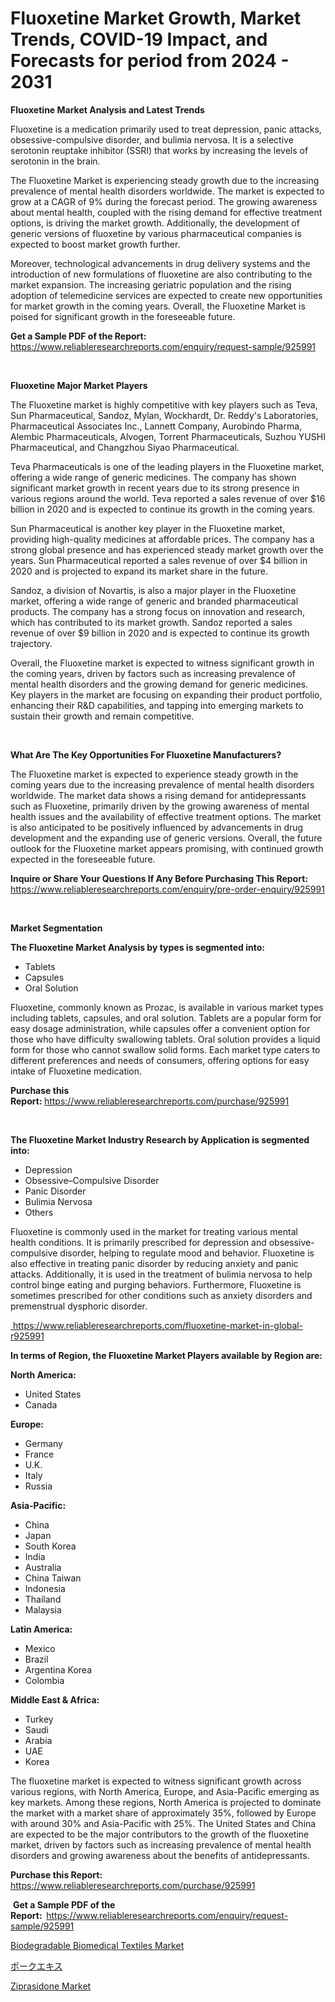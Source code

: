 <p><h1>Fluoxetine Market Growth, Market Trends, COVID-19 Impact, and Forecasts for period from 2024 - 2031</h1></p><p><strong>Fluoxetine Market Analysis and Latest Trends</strong></p>
<p><p>Fluoxetine is a medication primarily used to treat depression, panic attacks, obsessive-compulsive disorder, and bulimia nervosa. It is a selective serotonin reuptake inhibitor (SSRI) that works by increasing the levels of serotonin in the brain.</p><p>The Fluoxetine Market is experiencing steady growth due to the increasing prevalence of mental health disorders worldwide. The market is expected to grow at a CAGR of 9% during the forecast period. The growing awareness about mental health, coupled with the rising demand for effective treatment options, is driving the market growth. Additionally, the development of generic versions of fluoxetine by various pharmaceutical companies is expected to boost market growth further.</p><p>Moreover, technological advancements in drug delivery systems and the introduction of new formulations of fluoxetine are also contributing to the market expansion. The increasing geriatric population and the rising adoption of telemedicine services are expected to create new opportunities for market growth in the coming years. Overall, the Fluoxetine Market is poised for significant growth in the foreseeable future.</p></p>
<p><strong>Get a Sample PDF of the Report:&nbsp;</strong> <a href="https://www.reliableresearchreports.com/enquiry/request-sample/925991">https://www.reliableresearchreports.com/enquiry/request-sample/925991</a></p>
<p>&nbsp;</p>
<p><strong>Fluoxetine Major Market Players</strong></p>
<p><p>The Fluoxetine market is highly competitive with key players such as Teva, Sun Pharmaceutical, Sandoz, Mylan, Wockhardt, Dr. Reddy's Laboratories, Pharmaceutical Associates Inc., Lannett Company, Aurobindo Pharma, Alembic Pharmaceuticals, Alvogen, Torrent Pharmaceuticals, Suzhou YUSHI Pharmaceutical, and Changzhou Siyao Pharmaceutical. </p><p>Teva Pharmaceuticals is one of the leading players in the Fluoxetine market, offering a wide range of generic medicines. The company has shown significant market growth in recent years due to its strong presence in various regions around the world. Teva reported a sales revenue of over $16 billion in 2020 and is expected to continue its growth in the coming years.</p><p>Sun Pharmaceutical is another key player in the Fluoxetine market, providing high-quality medicines at affordable prices. The company has a strong global presence and has experienced steady market growth over the years. Sun Pharmaceutical reported a sales revenue of over $4 billion in 2020 and is projected to expand its market share in the future.</p><p>Sandoz, a division of Novartis, is also a major player in the Fluoxetine market, offering a wide range of generic and branded pharmaceutical products. The company has a strong focus on innovation and research, which has contributed to its market growth. Sandoz reported a sales revenue of over $9 billion in 2020 and is expected to continue its growth trajectory.</p><p>Overall, the Fluoxetine market is expected to witness significant growth in the coming years, driven by factors such as increasing prevalence of mental health disorders and the growing demand for generic medicines. Key players in the market are focusing on expanding their product portfolio, enhancing their R&D capabilities, and tapping into emerging markets to sustain their growth and remain competitive.</p></p>
<p>&nbsp;</p>
<p><strong>What Are The Key Opportunities For Fluoxetine Manufacturers?</strong></p>
<p><p>The Fluoxetine market is expected to experience steady growth in the coming years due to the increasing prevalence of mental health disorders worldwide. The market data shows a rising demand for antidepressants such as Fluoxetine, primarily driven by the growing awareness of mental health issues and the availability of effective treatment options. The market is also anticipated to be positively influenced by advancements in drug development and the expanding use of generic versions. Overall, the future outlook for the Fluoxetine market appears promising, with continued growth expected in the foreseeable future.</p></p>
<p><strong>Inquire or Share Your Questions If Any Before Purchasing This Report:</strong> <a href="https://www.reliableresearchreports.com/enquiry/pre-order-enquiry/925991">https://www.reliableresearchreports.com/enquiry/pre-order-enquiry/925991</a></p>
<p>&nbsp;</p>
<p><strong>Market Segmentation</strong></p>
<p><strong>The Fluoxetine Market Analysis by types is segmented into:</strong></p>
<p><ul><li>Tablets</li><li>Capsules</li><li>Oral Solution</li></ul></p>
<p><p>Fluoxetine, commonly known as Prozac, is available in various market types including tablets, capsules, and oral solution. Tablets are a popular form for easy dosage administration, while capsules offer a convenient option for those who have difficulty swallowing tablets. Oral solution provides a liquid form for those who cannot swallow solid forms. Each market type caters to different preferences and needs of consumers, offering options for easy intake of Fluoxetine medication.</p></p>
<p><strong>Purchase this Report:&nbsp;</strong><a href="https://www.reliableresearchreports.com/purchase/925991">https://www.reliableresearchreports.com/purchase/925991</a></p>
<p>&nbsp;</p>
<p><strong>The Fluoxetine Market Industry Research by Application is segmented into:</strong></p>
<p><ul><li>Depression</li><li>Obsessive–Compulsive Disorder</li><li>Panic Disorder</li><li>Bulimia Nervosa</li><li>Others</li></ul></p>
<p><p>Fluoxetine is commonly used in the market for treating various mental health conditions. It is primarily prescribed for depression and obsessive-compulsive disorder, helping to regulate mood and behavior. Fluoxetine is also effective in treating panic disorder by reducing anxiety and panic attacks. Additionally, it is used in the treatment of bulimia nervosa to help control binge eating and purging behaviors. Furthermore, Fluoxetine is sometimes prescribed for other conditions such as anxiety disorders and premenstrual dysphoric disorder.</p></p>
<p><a href="https://www.reliableresearchreports.com/fluoxetine-market-in-global-r925991">&nbsp;https://www.reliableresearchreports.com/fluoxetine-market-in-global-r925991</a></p>
<p><strong>In terms of Region, the Fluoxetine Market Players available by Region are:</strong></p>
<p>
    <p> <strong> North America: </strong>
        <ul>
            <li>United States</li>
            <li>Canada</li>
        </ul>
        </p> 
    <p> <strong> Europe: </strong>
        <ul>
            <li>Germany</li>
            <li>France</li>
            <li>U.K.</li>
            <li>Italy</li>
            <li>Russia</li>
        </ul>
        </p> 
    <p> <strong> Asia-Pacific: </strong>
        <ul>
            <li>China</li>
            <li>Japan</li>
            <li>South Korea</li>
            <li>India</li>
            <li>Australia</li>
            <li>China Taiwan</li>
            <li>Indonesia</li>
            <li>Thailand</li>
            <li>Malaysia</li>
        </ul>
        </p> 
    <p> <strong> Latin America: </strong>
        <ul>
            <li>Mexico</li>
            <li>Brazil</li>
            <li>Argentina Korea</li>
            <li>Colombia</li>
        </ul>
        </p> 
    <p> <strong> Middle East & Africa: </strong>
        <ul>
            <li>Turkey</li>
            <li>Saudi</li>
            <li>Arabia</li>
            <li>UAE</li>
            <li>Korea</li>
        </ul>
    </p>
    </p>
<p><p>The fluoxetine market is expected to witness significant growth across various regions, with North America, Europe, and Asia-Pacific emerging as key markets. Among these regions, North America is projected to dominate the market with a market share of approximately 35%, followed by Europe with around 30% and Asia-Pacific with 25%. The United States and China are expected to be the major contributors to the growth of the fluoxetine market, driven by factors such as increasing prevalence of mental health disorders and growing awareness about the benefits of antidepressants.</p></p>
<p><strong>Purchase this Report: </strong><a href="https://www.reliableresearchreports.com/purchase/925991">https://www.reliableresearchreports.com/purchase/925991</a></p>
<p>&nbsp;<strong>Get a Sample PDF of the Report:&nbsp;&nbsp;</strong><a href="https://www.reliableresearchreports.com/enquiry/request-sample/925991">https://www.reliableresearchreports.com/enquiry/request-sample/925991</a></p>
<p><strong></strong></p>
<p><p><a href="https://issuu.com/reportprime-2/docs/biodegradable-biomedical-textiles-market-size-2030">Biodegradable Biomedical Textiles Market</a></p><p><a href="https://github.com/pepo3k/Market-Research-Report-List-1/blob/main/395351258601.md">ポークエキス</a></p><p><a href="https://github.com/sofayahoo2023/Market-Research-Report-List-4/blob/main/ziprasidone-market.md">Ziprasidone Market</a></p></p>